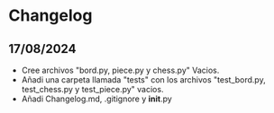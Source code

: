 # Changelog

## 17/08/2024

- Cree archivos "bord.py, piece.py y chess.py" Vacios.
- Añadi una carpeta llamada "tests" con los archivos "test_bord.py, test_chess.py y test_piece.py" vacios. 
- Añadi Changelog.md, .gitignore y __init__.py 